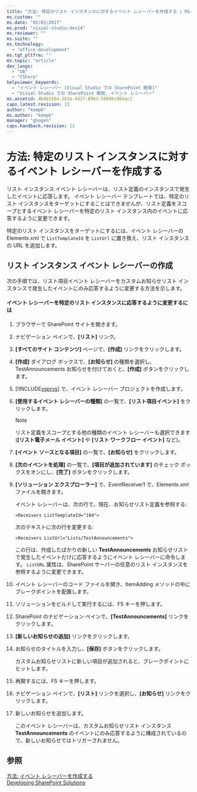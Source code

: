 ```yaml
---
title: "方法: 特定のリスト インスタンスに対するイベント レシーバーを作成する | Microsoft Docs"
ms.custom: ""
ms.date: "02/02/2017"
ms.prod: "visual-studio-dev14"
ms.reviewer: ""
ms.suite: ""
ms.technology: 
  - "office-development"
ms.tgt_pltfrm: ""
ms.topic: "article"
dev_langs: 
  - "VB"
  - "CSharp"
helpviewer_keywords: 
  - "イベント レシーバー [Visual Studio での SharePoint 開発]"
  - "Visual Studio での SharePoint 開発, イベント レシーバー"
ms.assetid: 4b4b3564-161a-4327-8963-50896c084ac2
caps.latest.revision: 13
author: "kempb"
ms.author: "kempb"
manager: "ghogen"
caps.handback.revision: 12
---
```

# 方法: 特定のリスト インスタンスに対するイベント レシーバーを作成する
  リスト インスタンス イベント レシーバーは、リスト定義のインスタンスで発生したイベントに応答します。  イベント レシーバー テンプレートでは、特定のリスト インスタンスをターゲットにすることはできませんが、リスト定義をスコープとするイベント レシーバーを特定のリスト インスタンス内のイベントに応答するように変更できます。  
  
 特定のリスト インスタンスをターゲットにするには、イベント レシーバーの Elements.xml で `ListTemplateId` を `ListUrl` に置き換え、リスト インスタンスの URL を追加します。  
  
## リスト インスタンス イベント レシーバーの作成  
 次の手順では、リスト項目イベント レシーバーをカスタムお知らせリスト インスタンスで発生したイベントにのみ応答するように変更する方法を示します。  
  
#### イベント レシーバーを特定のリスト インスタンスに応答するように変更するには  
  
1.  ブラウザーで SharePoint サイトを開きます。  
  
2.  ナビゲーション ペインで、**\[リスト\]** リンク。  
  
3.  **\[すべてのサイト コンテンツ\]** ページで、**\[作成\]** リンクをクリックします。  
  
4.  **\[作成\]** ダイアログ ボックスで、**\[お知らせ\]** の種類を選択し、TestAnnouncements お知らせを付けておくと、**\[作成\]** ボタンをクリックします。  
  
5.  [!INCLUDE[vsprvs](../sharepoint/includes/vsprvs-md.md)] で、イベント レシーバー プロジェクトを作成します。  
  
6.  **\[使用するイベント レシーバーの種類\]** の一覧で、**\[リスト項目イベント\]** をクリックします。  
  
    > [!NOTE]  
    >  リスト定義をスコープとする他の種類のイベント レシーバーも選択できます \(**\[リスト電子メール イベント\]** や **\[リスト ワークフロー イベント\]** など\)。  
  
7.  **\[イベント ソースとなる項目\]** の一覧で、**\[お知らせ\]** をクリックします。  
  
8.  **\[次のイベントを処理\]** の一覧で、**\[項目が追加されています\]** のチェック ボックスをオンにし、**\[完了\]** ボタンをクリックします。  
  
9. **\[ソリューション エクスプローラー\]** で、EventReceiver1 で、Elements.xml ファイルを開きます。  
  
     イベント レシーバーは、次の行で、現在、お知らせリスト定義を参照する:  
  
    ```  
    <Receivers ListTemplateId="104">  
    ```  
  
     次のテキストに次の行を変更する:  
  
    ```  
    <Receivers ListUrl="Lists/TestAnnouncements">  
    ```  
  
     この行は、作成したばかりの新しい **TestAnnouncements** お知らせリストで発生したイベントだけに応答するようにイベント レシーバーに命令します。  `ListURL` 属性は、SharePoint サーバーの任意のリスト インスタンスを参照するように変更できます。  
  
10. イベント レシーバーのコード ファイルを開き、ItemAdding メソッドの中にブレークポイントを配置します。  
  
11. ソリューションをビルドして実行するには、F5 キーを押します。  
  
12. SharePoint のナビゲーション ペインで、**\[TestAnnouncements\]** リンクをクリックします。  
  
13. **\[新しいお知らせの追加\]** リンクをクリックします。  
  
14. お知らせのタイトルを入力し、**\[保存\]** ボタンをクリックします。  
  
     カスタムお知らせリストに新しい項目が追加されると、ブレークポイントにヒットします。  
  
15. 再開するには、F5 キーを押します。  
  
16. ナビゲーション ペインで、**\[リスト\]** リンクを選択し、**\[お知らせ\]** リンクをクリックします。  
  
17. 新しいお知らせを追加します。  
  
     このイベント レシーバーは、カスタムお知らせリスト インスタンス **TestAnnouncements** のイベントにのみ応答するように構成されているので、新しいお知らせではトリガーされません。  
  
## 参照  
 [方法: イベント レシーバーを作成する](../sharepoint/how-to-create-an-event-receiver.md)   
 [Developing SharePoint Solutions](../sharepoint/developing-sharepoint-solutions.md)  
  
  